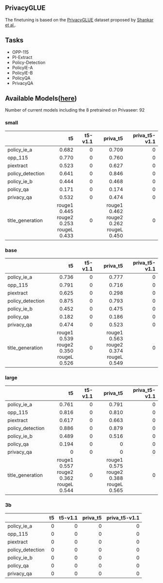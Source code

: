 ## PrivacyGLUE

The finetuning is based on the [PrivacyGLUE](https://github.com/infsys-lab/privacy-glue) dataset proposed by [Shankar et al.](https://www.mdpi.com/2076-3417/13/6/3701).


## Tasks

- OPP-115
- PI-Extract
- Policy-Detection
- PolicyIE-A
- PolicyIE-B
- PolicyQA
- PrivacyQA

## Available Models([here](https://huggingface.co/alzoubi36))


Number of current models including the 8 pretrained on Privaseer: 92

### small


|                   |                                             t5 | t5-v1.1 |                                       priva_t5 | priva_t5-v1.1 |
|:------------------|-----------------------------------------------:|--------:|-----------------------------------------------:|--------------:|
| policy\_ie\_a     |                                          0.682 |       0 |                                          0.709 |             0 |
| opp\_115          |                                          0.770 |       0 |                                          0.760 |             0 |
| piextract         |                                          0.523 |       0 |                                          0.627 |             0 |
| policy\_detection |                                          0.641 |       0 |                                          0.846 |             0 |
| policy\_ie\_b     |                                          0.444 |       0 |                                          0.468 |             0 |
| policy\_qa        |                                          0.171 |       0 |                                          0.174 |             0 |
| privacy\_qa       |                                          0.532 |       0 |                                          0.474 |             0 |
| title\_generation | rouge1 0.445<br/>rouge2 0.253<br/>rougeL 0.433 |       0 | rouge1 0.462<br/>rouge2 0.262<br/>rougeL 0.450 |             0 |
 

### base


|                   |                                             t5 | t5-v1.1 |                                       priva_t5 | priva_t5-v1.1 |
|:------------------|-----------------------------------------------:|--------:|-----------------------------------------------:|--------------:|
| policy\_ie\_a     |                                          0.736 |       0 |                                          0.777 |             0 |
| opp\_115          |                                          0.791 |       0 |                                          0.716 |             0 |
| piextract         |                                          0.625 |       0 |                                          0.298 |             0 |
| policy\_detection |                                          0.875 |       0 |                                          0.793 |             0 |
| policy\_ie\_b     |                                          0.452 |       0 |                                          0.475 |             0 |
| policy\_qa        |                                          0.182 |       0 |                                          0.186 |             0 |
| privacy\_qa       |                                          0.474 |       0 |                                          0.523 |             0 |
| title\_generation | rouge1 0.539<br/>rouge2 0.350<br/>rougeL 0.526 |       0 | rouge1 0.563<br/>rouge2 0.374<br/>rougeL 0.549 |             0 |


### large


|                   |                                             t5 | t5-v1.1 |                                       priva_t5 | priva_t5-v1.1 |
|:------------------|-----------------------------------------------:|--------:|-----------------------------------------------:|--------------:|
| policy\_ie\_a     |                                          0.761 |       0 |                                          0.791 |             0 |
| opp\_115          |                                          0.816 |       0 |                                          0.810 |             0 |
| piextract         |                                          0.617 |       0 |                                          0.663 |             0 |
| policy\_detection |                                          0.886 |       0 |                                          0.879 |             0 |
| policy\_ie\_b     |                                          0.489 |       0 |                                          0.516 |             0 |
| policy\_qa        |                                          0.194 |       0 |                                              0 |             0 |
| privacy\_qa       |                                              0 |       0 |                                              0 |             0 |
| title\_generation | rouge1 0.557<br/>rouge2 0.362<br/>rougeL 0.544 |       0 | rouge1 0.575<br/>rouge2 0.388<br/>rougeL 0.565 |             0 |


### 3b


|                   |   t5 |   t5-v1.1 |   priva_t5 |   priva_t5-v1.1 |
|:------------------|-----:|----------:|-----------:|----------------:|
| policy\_ie\_a     |    0 |         0 |          0 |               0 |
| opp\_115          |    0 |         0 |          0 |               0 |
| piextract         |    0 |         0 |          0 |               0 |
| policy\_detection |    0 |         0 |          0 |               0 |
| policy\_ie\_b     |    0 |         0 |          0 |               0 |
| policy\_qa        |    0 |         0 |          0 |               0 |
| privacy\_qa       |    0 |         0 |          0 |               0 |
 

